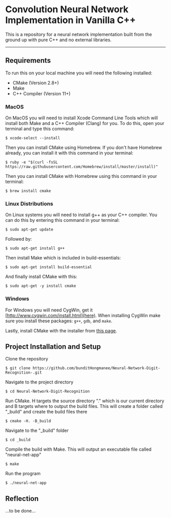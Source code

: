 # Convolution Neural Network Implementation in Vanilla C++

This is a repository for a neural network implementation built from the ground up with pure C++ and no external libraries. 
___
## Requirements
To run this on your local machine you will need the following installed:
* CMake (Version 2.8+)
* Make
* C++ Compiler (Version 11+)

### MacOS
On MacOS you will need to install Xcode Command Line Tools which will install both Make and a C++ Compiler (Clang) for you. To do this, open your terminal and type this command:
```
$ xcode-select --install
```
Then you can install CMake using Homebrew. If you don't have Homebrew already, you can install it with this command in your terminal:
```
$ ruby -e "$(curl -fsSL https://raw.githubusercontent.com/Homebrew/install/master/install)"
```
Then you can install CMake with Homebrew using this command in your terminal:
```
$ brew install cmake
```
### Linux Distributions
On Linux systems you will need to install g++ as your C++ compiler. You can do this by entering this command in your terminal:
```
$ sudo apt-get update
```
Followed by:
```
$ sudo apt-get install g++
```
Then install Make which is included in build-essentials:
```
$ sudo apt-get install build-essential
```
And finally install CMake with this:
```
$ sudo apt-get -y install cmake
```
### Windows
For Windows you will need CygWin, get it [http://www.cygwin.com/install.html](here). When installing CygWin make sure you install these packages: `g++`, `gdb`, and `make`.

Lastly, install CMake with the installer from [this page](https://cmake.org/download/).

## Project Installation and Setup
Clone the repository
```
$ git clone https://github.com/bunditHongmanee/Neural-Network-Digit-Recognition-.git
```
Navigate to the project directory
```
$ cd Neural-Network-Digit-Recognition
```
Run CMake. H targets the source directory "." which is our current directory and B targets where to output the build files. This will create a folder called "_build" and create the build files there
```
$ cmake -H. -B_build
```
Navigate to the "_build" folder
```
$ cd _build
```
Compile the build with Make. This will output an executable file called "neural-net-app"
```
$ make
```
Run the program
```
$ ./neural-net-app
```

## Reflection
...to be done...
